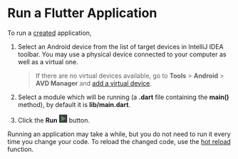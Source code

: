 # Run a Flutter Application
To run a [created](create_project.md) application,

1. Select an Android device from the list of target devices in IntelliJ IDEA toolbar. You may use a physical device connected to your computer as well as a virtual one.

    > If there are no virtual devices available, go to **Tools** > **Android** > **AVD Manager** and [add a virtual device](https://developer.android.com/studio/run/managing-avds).
    > 

1. Select a module which will be running (a **.dart** file containing the **main()** method), by default it is **lib/main.dart**.
1. Click the **Run** ![](https://raw.githubusercontent.com/makononenko/FlutterStart/master/docs/img/run.png) button.

Running an application may take a while, but you do not need to run it every time you change your code. To reload the changed code, use the [hot reload](hot_reload.md) function.